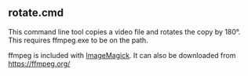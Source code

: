 ## rotate.cmd

This command line tool copies a video file and rotates the copy by 180&deg;. This requires ffmpeg.exe to
be on the path.

ffmpeg is included with [ImageMagick]. It can also be
downloaded from https://ffmpeg.org/

[ImageMagick]:https://imagemagick.org/
